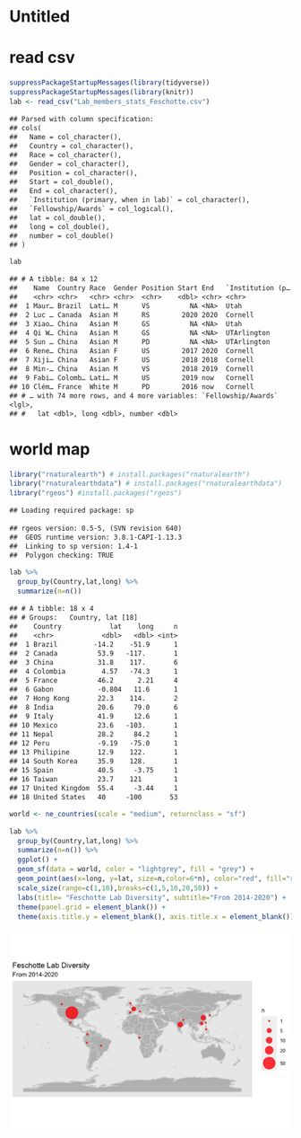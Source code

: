 Untitled
================

read csv
========

``` r
suppressPackageStartupMessages(library(tidyverse))
suppressPackageStartupMessages(library(knitr))
lab <- read_csv("Lab_members_stats_Feschotte.csv")
```

    ## Parsed with column specification:
    ## cols(
    ##   Name = col_character(),
    ##   Country = col_character(),
    ##   Race = col_character(),
    ##   Gender = col_character(),
    ##   Position = col_character(),
    ##   Start = col_double(),
    ##   End = col_character(),
    ##   `Institution (primary, when in lab)` = col_character(),
    ##   `Fellowship/Awards` = col_logical(),
    ##   lat = col_double(),
    ##   long = col_double(),
    ##   number = col_double()
    ## )

``` r
lab
```

    ## # A tibble: 84 x 12
    ##    Name  Country Race  Gender Position Start End   `Institution (p…
    ##    <chr> <chr>   <chr> <chr>  <chr>    <dbl> <chr> <chr>           
    ##  1 Maur… Brazil  Lati… M      VS          NA <NA>  Utah            
    ##  2 Luc … Canada  Asian M      RS        2020 2020  Cornell         
    ##  3 Xiao… China   Asian M      GS          NA <NA>  Utah            
    ##  4 Qi W… China   Asian M      GS          NA <NA>  UTArlington     
    ##  5 Sun … China   Asian M      PD          NA <NA>  UTArlington     
    ##  6 Rene… China   Asian F      US        2017 2020  Cornell         
    ##  7 Xiji… China   Asian F      US        2018 2018  Cornell         
    ##  8 Min-… China   Asian M      VS        2018 2019  Cornell         
    ##  9 Fabi… Colomb… Lati… M      US        2019 now   Cornell         
    ## 10 Clém… France  White M      PD        2016 now   Cornell         
    ## # … with 74 more rows, and 4 more variables: `Fellowship/Awards` <lgl>,
    ## #   lat <dbl>, long <dbl>, number <dbl>

world map
=========

``` r
library("rnaturalearth") # install.packages("rnaturalearth")
library("rnaturalearthdata") # install.packages("rnaturalearthdata")
library("rgeos") #install.packages("rgeos")
```

    ## Loading required package: sp

    ## rgeos version: 0.5-5, (SVN revision 640)
    ##  GEOS runtime version: 3.8.1-CAPI-1.13.3 
    ##  Linking to sp version: 1.4-1 
    ##  Polygon checking: TRUE

``` r
lab %>% 
  group_by(Country,lat,long) %>% 
  summarize(n=n())
```

    ## # A tibble: 18 x 4
    ## # Groups:   Country, lat [18]
    ##    Country            lat    long     n
    ##    <chr>            <dbl>   <dbl> <int>
    ##  1 Brazil         -14.2    -51.9      1
    ##  2 Canada          53.9   -117.       1
    ##  3 China           31.8    117.       6
    ##  4 Colombia         4.57   -74.3      1
    ##  5 France          46.2      2.21     4
    ##  6 Gabon           -0.804   11.6      1
    ##  7 Hong Kong       22.3    114.       2
    ##  8 India           20.6     79.0      6
    ##  9 Italy           41.9     12.6      1
    ## 10 Mexico          23.6   -103.       1
    ## 11 Nepal           28.2     84.2      1
    ## 12 Peru            -9.19   -75.0      1
    ## 13 Philipine       12.9    122.       1
    ## 14 South Korea     35.9    128.       1
    ## 15 Spain           40.5     -3.75     1
    ## 16 Taiwan          23.7    121        1
    ## 17 United Kingdom  55.4     -3.44     1
    ## 18 United States   40     -100       53

``` r
world <- ne_countries(scale = "medium", returnclass = "sf")
```

``` r
lab %>% 
  group_by(Country,lat,long) %>% 
  summarize(n=n()) %>% 
  ggplot() +
  geom_sf(data = world, color = "lightgrey", fill = "grey") +
  geom_point(aes(x=long, y=lat, size=n,color=6*n), color="red", fill="red", alpha=0.8, shape=21) +
  scale_size(range=c(1,10),breaks=c(1,5,10,20,50)) +
  labs(title= "Feschotte Lab Diversity", subtitle="From 2014-2020") +
  theme(panel.grid = element_blank()) +
  theme(axis.title.y = element_blank(), axis.title.x = element_blank())
```

![](world_map_files/figure-markdown_github/unnamed-chunk-5-1.png)
